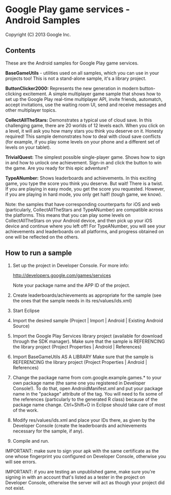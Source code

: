 Google Play game services - Android Samples
===========================================
Copyright (C) 2013 Google Inc.

<h2>Contents</h2>

These are the Android samples for Google Play game services.

<b>BaseGameUtils</b> - utilities used on all samples, which you can use in your projects too! This is not a stand-alone sample, it's a library project.

<b>ButtonClicker2000:</b> Represents the new generation in modern button-clicking excitement. A simple multiplayer game sample that shows how to set up the Google Play real-time multiplayer API, invite friends, automatch, accept invitations, use the waiting room UI, send and receive messages and other multiplayer topics.

<b>CollectAllTheStars:</b> Demonstrates a typical use of cloud save. In this challenging game, there are 20 worlds of 12 levels each. When you click on a level, it will ask you how many stars you think you deserve on it. Honesty required! This sample demonstrates how to deal with cloud save conflicts (for example, if you play some levels on your phone and a different set of levels on your tablet).

<b>TrivialQuest:</b> The simplest possible single-player game. Shows how to sign in and how to unlock one achievement. Sign-in and click the button to win the game. Are you ready for this epic adventure?

<b>TypeANumber:</b> Shows leaderboards and achievements. In this exciting game, you type the score you think you deserve. But wait! There is a twist. If you are playing in easy mode, you get the score you requested. However, if you are playing in hard mode, you only get half! (tough game, we know).

Note: the samples that have corresponding counterparts for iOS and web (particularly, CollectAllTheStars and TypeANumber) are compatible across the platforms. This means that you can play some levels on CollectAllTheStars on your Android device, and then pick up your iOS device and continue where you left off! For TypeANumber, you will see your achievements and leaderboards on all platforms, and progress obtained on one will be reflected on the others.

<h2>How to run a sample</h2>

1. Set up the project in Developer Console. For more info:

      http://developers.google.com/games/services
 
   Note your package name and the APP ID of the project.

2. Create leaderboards/achievements as appropriate for the sample
   (see the ones that the sample needs in its res/values/ids.xml)

3. Start Eclipse
4. Import the desired sample (Project | Import | Android | Existing Android Source)
5. Import the Google Play Services library project (available for download through the SDK manager).
   Make sure that the sample is REFERENCING the library project (Project Properties | Android | References)
6. Import BaseGameUtils AS A LIBRARY
   Make sure that the sample is REFERENCING the library project (Project Properties | Android | References)
7. Change the package name from com.google.example.games.* to your own package name
   (the same one you registered in Developer Console!). To do that, open AndroidManifest.xml and put
   your package name in the "package" attribute of the <manifest> tag. You will need to
   fix some of the references (particularly to the generated R class) because of the package name
   change. Ctrl+Shift+O in Eclipse should take care of most of the work.
8. Modify res/values/ids.xml and place your IDs there, as given by the
   Developer Console (create the leaderboards and achievements necessary for
   the sample, if any).
9. Compile and run.

IMPORTANT: make sure to sign your apk with the same certificate
as the one whose fingerprint you configured on Developer Console, otherwise
you will see errors.

IMPORTANT: if you are testing an unpublished game, make sure you're signing in with 
an account that's listed as a tester in the project on Developer Console,
otherwise the server will act as though your project did not exist.

